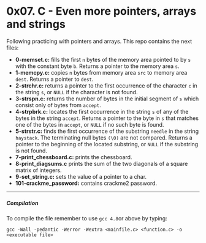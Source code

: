  # 0x07. C - Even more pointers, arrays and strings
Following practicing with pointers and arrays. This repo contains the next files:
* **0-memset.c:**  fills the first `n` bytes of the memory area pointed to by `s` with the constant byte `b`. Returns a pointer to the memory area `s`.
* **1-memcpy.c:**  copies `n` bytes from memory area `src` to memory area `dest`. Returns a pointer to `dest`.
* **2-strchr.c:** returns a pointer to the first occurrence of the character `c` in the string `s`, or `NULL` if the character is not found.
* **3-strspn.c:** returns the number of bytes in the initial segment of `s` which consist only of bytes from `accept`.
* **4-strpbrk.c:** locates the first occurrence in the string `s` of any of the bytes in the string `accept`. Returns a pointer to the byte in `s` that matches one of the bytes in `accept`, or `NULL` if no such byte is found.
* **5-strstr.c:** finds the first occurrence of the substring `needle` in the string `haystack`. The terminating null bytes `(\0)` are not compared. Returns a pointer to the beginning of the located substring, or `NULL` if the substring is not found.
* **7-print_chessboard.c:** prints the chessboard.
* **8-print_diagsums.c** prints the sum of the two diagonals of a square matrix of integers.
* **9-set_string.c:** sets the value of a pointer to a char.
* **101-crackme_password:** contains crackme2 password.

------------
##### Compilation

To compile the file remember to use `gcc 4.8`or above  by typing:

`gcc -Wall -pedantic -Werror -Wextra <mainfile.c> <function.c> -o <executable file>`
